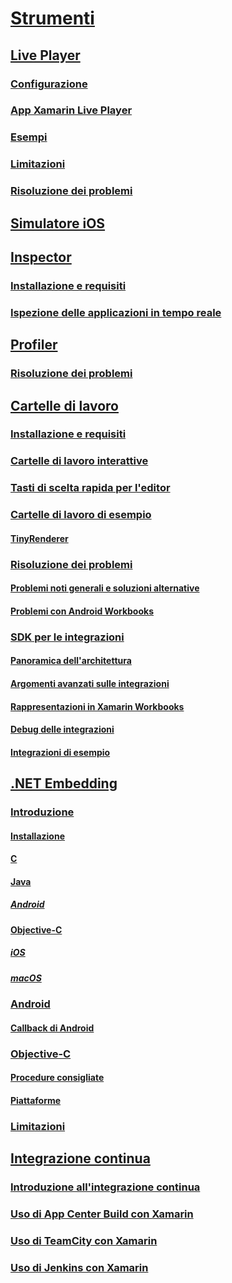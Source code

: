 # [Strumenti](index.yml)
## [Live Player](live-player/index.md)
### [Configurazione](live-player/install.md)
### [App Xamarin Live Player](live-player/player.md)
### [Esempi](live-player/samples.md)
### [Limitazioni](live-player/limitations.md)
### [Risoluzione dei problemi](live-player/troubleshooting.md)
## [Simulatore iOS](ios-simulator.md)
## [Inspector](inspector/index.md)
### [Installazione e requisiti](inspector/install.md)
### [Ispezione delle applicazioni in tempo reale](inspector/inspect.md)
## [Profiler](profiler/index.md)
### [Risoluzione dei problemi](profiler/troubleshooting.md)
## [Cartelle di lavoro](workbooks/index.md)
### [Installazione e requisiti](workbooks/install.md)
### [Cartelle di lavoro interattive](workbooks/workbook.md)
### [Tasti di scelta rapida per l'editor](workbooks/keybindings.md)
### [Cartelle di lavoro di esempio](workbooks/samples/index.md)
#### [TinyRenderer](workbooks/samples/tinyrenderer.md)
### [Risoluzione dei problemi](workbooks/troubleshooting/index.md)
#### [Problemi noti generali e soluzioni alternative](workbooks/troubleshooting/general.md)
#### [Problemi con Android Workbooks](workbooks/troubleshooting/android.md)
### [SDK per le integrazioni](workbooks/sdk/index.md)
#### [Panoramica dell'architettura](workbooks/sdk/architecture.md)
#### [Argomenti avanzati sulle integrazioni](workbooks/sdk/integrations.md)
#### [Rappresentazioni in Xamarin Workbooks](workbooks/sdk/representations.md)
#### [Debug delle integrazioni](workbooks/sdk/debugging.md)
#### [Integrazioni di esempio](workbooks/sdk/samples.md)
## [.NET Embedding](dotnet-embedding/index.md)
### [Introduzione](dotnet-embedding/get-started/index.md)
#### [Installazione](dotnet-embedding/get-started/install/install.md)
#### [C](dotnet-embedding/get-started/c.md)
#### [Java](dotnet-embedding/get-started/java/index.md)
##### [Android](dotnet-embedding/get-started/java/android.md)
#### [Objective-C](dotnet-embedding/get-started/objective-c/index.md)
##### [iOS](dotnet-embedding/get-started/objective-c/ios.md)
##### [macOS](dotnet-embedding/get-started/objective-c/macos.md)
### [Android](dotnet-embedding/android/index.md)
#### [Callback di Android](dotnet-embedding/android/callbacks.md)
### [Objective-C](dotnet-embedding/objective-c/index.md)
#### [Procedure consigliate](dotnet-embedding/objective-c/best-practices.md)
#### [Piattaforme](dotnet-embedding/objective-c/platforms.md)
### [Limitazioni](dotnet-embedding/limitations.md)


## [Integrazione continua](ci/index.md)
### [Introduzione all'integrazione continua](ci/intro-to-ci.md)
### [Uso di App Center Build con Xamarin](/appcenter/build/xamarin/)
### [Uso di TeamCity con Xamarin](ci/teamcity.md)
### [Uso di Jenkins con Xamarin](ci/jenkins-walkthrough.md)
